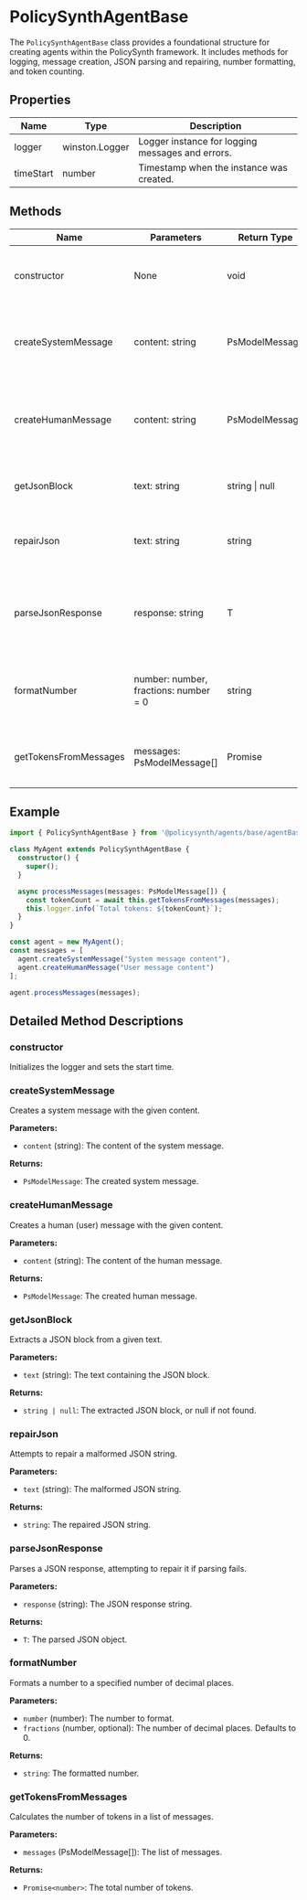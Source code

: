 # PolicySynthAgentBase

The `PolicySynthAgentBase` class provides a foundational structure for creating agents within the PolicySynth framework. It includes methods for logging, message creation, JSON parsing and repairing, number formatting, and token counting.

## Properties

| Name       | Type            | Description                                      |
|------------|-----------------|--------------------------------------------------|
| logger     | winston.Logger  | Logger instance for logging messages and errors. |
| timeStart  | number          | Timestamp when the instance was created.         |

## Methods

| Name                | Parameters                                                                 | Return Type       | Description                                                                 |
|---------------------|----------------------------------------------------------------------------|-------------------|-----------------------------------------------------------------------------|
| constructor         | None                                                                       | void              | Initializes the logger and sets the start time.                             |
| createSystemMessage | content: string                                                            | PsModelMessage    | Creates a system message with the given content.                            |
| createHumanMessage  | content: string                                                            | PsModelMessage    | Creates a human (user) message with the given content.                      |
| getJsonBlock        | text: string                                                               | string \| null    | Extracts a JSON block from a given text.                                    |
| repairJson          | text: string                                                               | string            | Attempts to repair a malformed JSON string.                                 |
| parseJsonResponse   | response: string                                                           | T                 | Parses a JSON response, attempting to repair it if parsing fails.           |
| formatNumber        | number: number, fractions: number = 0                                      | string            | Formats a number to a specified number of decimal places.                   |
| getTokensFromMessages | messages: PsModelMessage[]                                               | Promise<number>   | Calculates the number of tokens in a list of messages.                      |

## Example

```typescript
import { PolicySynthAgentBase } from '@policysynth/agents/base/agentBase.js';

class MyAgent extends PolicySynthAgentBase {
  constructor() {
    super();
  }

  async processMessages(messages: PsModelMessage[]) {
    const tokenCount = await this.getTokensFromMessages(messages);
    this.logger.info(`Total tokens: ${tokenCount}`);
  }
}

const agent = new MyAgent();
const messages = [
  agent.createSystemMessage("System message content"),
  agent.createHumanMessage("User message content")
];

agent.processMessages(messages);
```

## Detailed Method Descriptions

### constructor

Initializes the logger and sets the start time.

### createSystemMessage

Creates a system message with the given content.

**Parameters:**
- `content` (string): The content of the system message.

**Returns:**
- `PsModelMessage`: The created system message.

### createHumanMessage

Creates a human (user) message with the given content.

**Parameters:**
- `content` (string): The content of the human message.

**Returns:**
- `PsModelMessage`: The created human message.

### getJsonBlock

Extracts a JSON block from a given text.

**Parameters:**
- `text` (string): The text containing the JSON block.

**Returns:**
- `string | null`: The extracted JSON block, or null if not found.

### repairJson

Attempts to repair a malformed JSON string.

**Parameters:**
- `text` (string): The malformed JSON string.

**Returns:**
- `string`: The repaired JSON string.

### parseJsonResponse

Parses a JSON response, attempting to repair it if parsing fails.

**Parameters:**
- `response` (string): The JSON response string.

**Returns:**
- `T`: The parsed JSON object.

### formatNumber

Formats a number to a specified number of decimal places.

**Parameters:**
- `number` (number): The number to format.
- `fractions` (number, optional): The number of decimal places. Defaults to 0.

**Returns:**
- `string`: The formatted number.

### getTokensFromMessages

Calculates the number of tokens in a list of messages.

**Parameters:**
- `messages` (PsModelMessage[]): The list of messages.

**Returns:**
- `Promise<number>`: The total number of tokens.
```